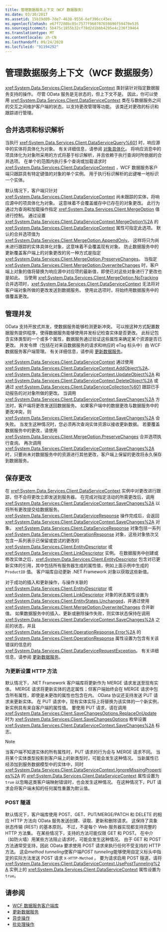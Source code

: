 ```yaml
---
title: 管理数据服务上下文（WCF 数据服务）
ms.date: 03/30/2017
ms.assetid: 15b19d09-7de7-4638-9556-6ef396cc45ec
ms.openlocfilehash: e67f7280bc85c7577f960707659890f59470e535
ms.sourcegitcommit: 5b475c1855b32cf78d2d1bbb4295e4c236f39464
ms.translationtype: MT
ms.contentlocale: zh-CN
ms.lasthandoff: 09/24/2020
ms.locfileid: "91194292"
---
```

# <a name="managing-the-data-service-context-wcf-data-services"></a>管理数据服务上下文（WCF 数据服务）

<xref:System.Data.Services.Client.DataServiceContext> 类封装针对指定数据服务支持的操作。 尽管 OData 服务是无状态的，但上下文不是。 因此，你可以使用 <xref:System.Data.Services.Client.DataServiceContext> 类在与数据服务之间的交互之间维护客户端的状态，以支持更改管理等功能。 该类还对更改的标识和跟踪进行管理。  
  
## <a name="merge-options-and-identity-resolution"></a>合并选项和标识解析  

 当执行 <xref:System.Data.Services.Client.DataServiceQuery%601> 时，响应源中的实体将具体化为对象。 有关详细信息，请参阅 [对象具体化](object-materialization-wcf-data-services.md)。 将响应消息中的项具体化为对象所采用的方式将基于标识解析，并且依赖于执行查询时所依据的合并选项。 在单个的范围内执行多个查询或加载请求时 <xref:System.Data.Services.Client.DataServiceContext> ，WCF 数据服务客户端只跟踪具有特定键值的对象的单个实例。 用于执行标识解析的此键唯一地标识一个实体。  
  
 默认情况下，客户端只针对 <xref:System.Data.Services.Client.DataServiceContext> 尚未跟踪的实体，将响应源中的项具体化为对象。 这意味着不会覆盖缓存中已存在的对象更改。 此行为通过为查询和加载操作指定 <xref:System.Data.Services.Client.MergeOption> 值进行控制。 通过设置 <xref:System.Data.Services.Client.DataServiceContext.MergeOption%2A> 的 <xref:System.Data.Services.Client.DataServiceContext> 属性可指定此选项。 默认的合并选项值为 <xref:System.Data.Services.Client.MergeOption.AppendOnly>。 这样将只为尚未进行跟踪的实体具体化对象，这意味着不会覆盖现有对象。 防止数据服务中的更新覆盖客户端上的对象更改的另一种方式是指定 <xref:System.Data.Services.Client.MergeOption.PreserveChanges>。 当指定 <xref:System.Data.Services.Client.MergeOption.OverwriteChanges> 时，客户端上对象的值将替换为响应源中对应项的最新值，即使已对这些对象进行了更改也是如此。 当使用 <xref:System.Data.Services.Client.MergeOption.NoTracking> 合并选项时，<xref:System.Data.Services.Client.DataServiceContext> 无法将对客户端对象所做的更改发送到数据服务。 使用此选项时，将始终用数据服务中的值覆盖更改。  
  
## <a name="managing-concurrency"></a>管理并发  

 OData 支持开放式并发，使数据服务能够检测更新冲突。 可以按这种方式配置数据服务提供程序，使得数据服务能够使用并发标记检查实体是否更改。 此标记包含实体类型的一个或多个属性，数据服务通过验证这些属性来确定某个资源是否已更改。 并发令牌（包括在对来自数据服务的请求和响应的 eTag 标头中）由 WCF 数据服务客户端管理。 有关详细信息，请参阅 [更新数据服务](updating-the-data-service-wcf-data-services.md)。  
  
 <xref:System.Data.Services.Client.DataServiceContext> 通过使用 <xref:System.Data.Services.Client.DataServiceContext.AddObject%2A>、<xref:System.Data.Services.Client.DataServiceContext.UpdateObject%2A> 和 <xref:System.Data.Services.Client.DataServiceContext.DeleteObject%2A> 或通过 <xref:System.Data.Services.Client.DataServiceCollection%601> 跟踪已手动报告的对对象所做的更改。 当调用 <xref:System.Data.Services.Client.DataServiceContext.SaveChanges%2A> 方法时，客户端将更改发送回数据服务。 如果客户端中的数据更改与数据服务中的更改冲突，则 <xref:System.Data.Services.Client.DataServiceContext.SaveChanges%2A> 会失败。 当发生这种情况时，您必须再次查询实体资源以接收更新数据。 若要覆盖数据服务中的更改，请使用 <xref:System.Data.Services.Client.MergeOption.PreserveChanges> 合并选项执行查询。 再次调用 <xref:System.Data.Services.Client.DataServiceContext.SaveChanges%2A> 时，只要尚未对数据服务中的资源进行其他更改，客户端上保留的更改将永久保存到数据服务。  
  
## <a name="saving-changes"></a>保存更改  

 在 <xref:System.Data.Services.Client.DataServiceContext> 实例中对更改进行跟踪，但不会将更改立即发送到服务器。 在完成对指定活动的所需更改后，调用 <xref:System.Data.Services.Client.DataServiceContext.SaveChanges%2A> 以将所有更改提交给数据服务。 <xref:System.Data.Services.Client.DataServiceResponse> 操作完成后，会返回 <xref:System.Data.Services.Client.DataServiceContext.SaveChanges%2A> 对象。 <xref:System.Data.Services.Client.DataServiceResponse> 对象包括一系列 <xref:System.Data.Services.Client.OperationResponse> 对象，这些对象依次又包含一系列表示已保留或尝试的更改的 <xref:System.Data.Services.Client.EntityDescriptor> 或 <xref:System.Data.Services.Client.LinkDescriptor> 实例。 在数据服务中创建或修改实体之后，<xref:System.Data.Services.Client.EntityDescriptor> 包含对已更新实体的引用，其中包括所有服务器生成的属性值，例如上面示例中生成的 `ProductID` 值。 客户端库自动更新 .NET Framework 对象以获取这些新值。  
  
 对于成功的插入和更新操作，与操作关联的 <xref:System.Data.Services.Client.EntityDescriptor> 或 <xref:System.Data.Services.Client.LinkDescriptor> 对象的状态属性设置为 <xref:System.Data.Services.Client.EntityStates.Unchanged>，并通过使用 <xref:System.Data.Services.Client.MergeOption.OverwriteChanges> 合并新值。 如果数据服务中的插入、更新或删除操作失败，则实体状态保持在调用 <xref:System.Data.Services.Client.DataServiceContext.SaveChanges%2A> 之前的状态，并且 <xref:System.Data.Services.Client.OperationResponse.Error%2A> 的 <xref:System.Data.Services.Client.OperationResponse> 属性设置为包含有关该错误的信息的 <xref:System.Data.Services.Client.DataServiceRequestException>。 有关详细信息，请参阅 [更新数据服务](updating-the-data-service-wcf-data-services.md)。  
  
### <a name="setting-the-http-method-for-updates"></a>为更新设置 HTTP 方法  

 默认情况下，.NET Framework 客户端库将更新作为 MERGE 请求发送至现有实体。 MERGE 请求将更新实体的选定属性；但客户端始终会在 MERGE 请求中包含所有属性，即使是未更改的属性也包含在内。 OData 协议还支持发送 PUT 请求来更新实体。 在 PUT 请求中，现有实体实际上将替换为该实体的一个新实例，新实例具有来自客户端的属性值。 要使用 PUT 请求，请在调用 <xref:System.Data.Services.Client.SaveChangesOptions.ReplaceOnUpdate> 时为 <xref:System.Data.Services.Client.SaveChangesOptions> 枚举设置 <xref:System.Data.Services.Client.DataServiceContext.SaveChanges%2A> 标志。  
  
> [!NOTE]
> 当客户端不知道实体的所有属性时，PUT 请求的行为会与 MERGE 请求不同。 当将某个实体类型投影到客户端上的新类型时，可能会发生这种情况。 当新属性已经添加到服务数据模型中的实体中，同时 <xref:System.Data.Services.Client.DataServiceContext.IgnoreMissingProperties%2A> 的 <xref:System.Data.Services.Client.DataServiceContext> 属性设置为 `true` 以忽略这类客户端映射错误时，也会发生这种情况。 在这种情况下，PUT 请求会将客户端未知的任何属性重置为默认值。  
  
### <a name="post-tunneling"></a>POST 隧道  

 默认情况下，客户端库使用 POST、GET、PUT/MERGE/PATCH 和 DELETE 的相应 HTTP 方法向 OData 服务发送创建、读取、更新和删除请求。 这保持了具象状态传输 (REST) 的基本原则。 不过，不是每个 Web 服务器实现都支持完整的 HTTP 方法集。 在某些情况下，支持的方法可能仅限 GET 和 POST。 在中介（如防火墙）用某些方法阻止请求时，可能会发生这种情况。 由于 GET 和 POST 方法通常受支持，因此 OData 要求使用 POST 请求来执行任何不受支持的 HTTP 方法。 这会*method tunneling*使客户端*POST tunneling*能够使用自定义标头中指定的实际方法发送 POST 请求 `X-HTTP-Method` 。 要为请求启用 POST 隧道，请将 <xref:System.Data.Services.Client.DataServiceContext.UsePostTunneling%2A> 实例上的 <xref:System.Data.Services.Client.DataServiceContext> 属性设置为 `true`。  
  
## <a name="see-also"></a>请参阅

- [WCF 数据服务客户端库](wcf-data-services-client-library.md)
- [更新数据服务](updating-the-data-service-wcf-data-services.md)
- [异步操作](asynchronous-operations-wcf-data-services.md)
- [批处理操作](batching-operations-wcf-data-services.md)
